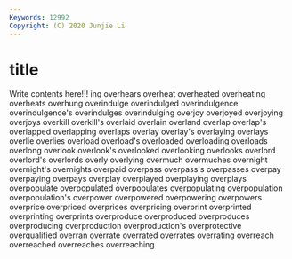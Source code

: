 ```yaml
---
Keywords: 12992
Copyright: (C) 2020 Junjie Li
---
```


# title

Write contents here!!!
ing 
overhears 
overheat 
overheated 
overheating 
overheats 
overhung
overindulge 
overindulged 
overindulgence 
overindulgence's 
overindulges 
overindulging 
overjoy 
overjoyed 
overjoying 
overjoys
overkill 
overkill's 
overlaid 
overlain 
overland 
overlap 
overlap's 
overlapped 
overlapping 
overlaps
overlay 
overlay's 
overlaying 
overlays 
overlie 
overlies 
overload 
overload's 
overloaded 
overloading
overloads 
overlong 
overlook 
overlook's 
overlooked 
overlooking 
overlooks 
overlord 
overlord's 
overlords
overly 
overlying 
overmuch 
overmuches 
overnight 
overnight's 
overnights 
overpaid 
overpass 
overpass's
overpasses 
overpay 
overpaying 
overpays 
overplay 
overplayed 
overplaying 
overplays 
overpopulate 
overpopulated
overpopulates 
overpopulating 
overpopulation 
overpopulation's 
overpower 
overpowered 
overpowering 
overpowers 
overprice 
overpriced
overprices 
overpricing 
overprint 
overprinted 
overprinting 
overprints 
overproduce 
overproduced 
overproduces 
overproducing
overproduction 
overproduction's 
overprotective 
overqualified 
overran 
overrate 
overrated 
overrates 
overrating 
overreach
overreached 
overreaches 
overreaching 
